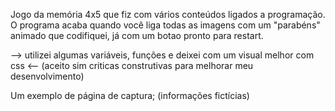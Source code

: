 Jogo da memória 4x5 que fiz com vários conteúdos ligados a programação. O programa acaba quando você liga todas as imagens com um "parabéns" animado que codifiquei, já com um botao pronto para restart.

--> utilizei algumas variáveis, funções e deixei com um visual melhor com css <--
(aceito sim criticas construtivas para melhorar meu desenvolvimento)

Um exemplo de página de captura;
(informações fictícias)

